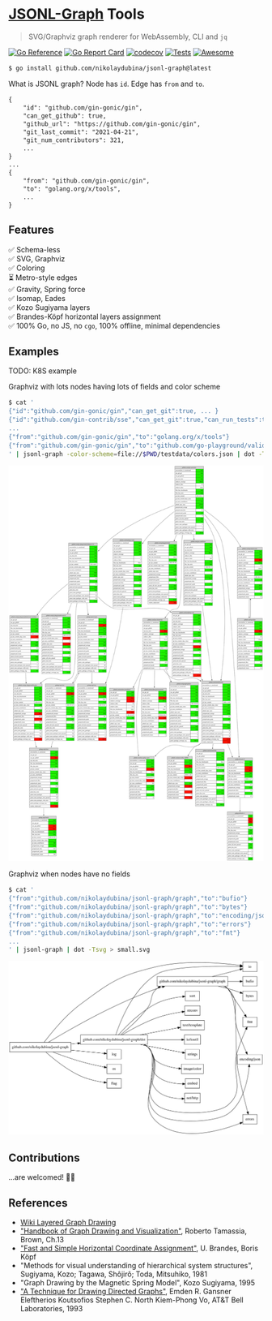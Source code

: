 # [JSONL-Graph](https://example.com) Tools

> SVG/Graphviz graph renderer for WebAssembly, CLI and `jq`

[![Go Reference](https://pkg.go.dev/badge/github.com/nikolaydubina/jsonl-graph.svg)](https://pkg.go.dev/github.com/nikolaydubina/jsonl-graph)
[![Go Report Card](https://goreportcard.com/badge/github.com/nikolaydubina/jsonl-graph)](https://goreportcard.com/report/github.com/nikolaydubina/jsonl-graph)
[![codecov](https://codecov.io/gh/nikolaydubina/jsonl-graph/branch/main/graph/badge.svg?token=gU3DUNXgX3)](https://codecov.io/gh/nikolaydubina/jsonl-graph)
[![Tests](https://github.com/nikolaydubina/jsonl-graph/workflows/Tests/badge.svg)](https://github.com/nikolaydubina/jsonl-graph/actions)
[![Awesome](https://cdn.rawgit.com/sindresorhus/awesome/d7305f38d29fed78fa85652e3a63e154dd8e8829/media/badge.svg)](https://github.com/avelino/awesome-go#science-and-data-analysis)

```bash
$ go install github.com/nikolaydubina/jsonl-graph@latest
```

What is JSONL graph? Node has `id`. Edge has `from` and `to`.
```
{
    "id": "github.com/gin-gonic/gin",
    "can_get_github": true,
    "github_url": "https://github.com/gin-gonic/gin",
    "git_last_commit": "2021-04-21",
    "git_num_contributors": 321,
    ...
}
...
{
    "from": "github.com/gin-gonic/gin",
    "to": "golang.org/x/tools",
    ...
}
```

## Features

✅ Schema-less  
✅ SVG, Graphviz  
✅ Coloring  
⏳ Metro-style edges  
✅ Gravity, Spring force  
✅ Isomap, Eades  
✅ Kozo Sugiyama layers  
✅ Brandes-Köpf horizontal layers assignment  
✅ 100% Go, no JS, no `cgo`, 100% offline, minimal dependencies  

## Examples

TODO: K8S example

Graphviz with lots nodes having lots of fields and color scheme
```bash
$ cat '
{"id":"github.com/gin-gonic/gin","can_get_git":true, ... }
{"id":"github.com/gin-contrib/sse","can_get_git":true,"can_run_tests":true ... }
...
{"from":"github.com/gin-gonic/gin","to":"golang.org/x/tools"}
{"from":"github.com/gin-gonic/gin","to":"github.com/go-playground/validator/v10"}
' | jsonl-graph -color-scheme=file://$PWD/testdata/colors.json | dot -Tsvg > colored.svg
```
![gin-color](./testdata/gin_color.svg)

Graphviz when nodes have no fields
```bash
$ cat '
{"from":"github.com/nikolaydubina/jsonl-graph/graph","to":"bufio"}
{"from":"github.com/nikolaydubina/jsonl-graph/graph","to":"bytes"}
{"from":"github.com/nikolaydubina/jsonl-graph/graph","to":"encoding/json"}
{"from":"github.com/nikolaydubina/jsonl-graph/graph","to":"errors"}
{"from":"github.com/nikolaydubina/jsonl-graph/graph","to":"fmt"}
...
' | jsonl-graph | dot -Tsvg > small.svg
```

![small](./testdata/small.svg)

## Contributions

...are welcomed! 🙌🏻

## References

- [Wiki Layered Graph Drawing](https://en.wikipedia.org/wiki/Layered_graph_drawing)
- ["Handbook of Graph Drawing and Visualization"](https://cs.brown.edu/people/rtamassi/gdhandbook/), Roberto Tamassia, Brown, Ch.13
- ["Fast and Simple Horizontal Coordinate Assignment"](https://link.springer.com/content/pdf/10.1007/3-540-45848-4_3.pdf), U. Brandes, Boris Köpf
- "Methods for visual understanding of hierarchical system structures", Sugiyama, Kozo; Tagawa, Shôjirô; Toda, Mitsuhiko, 1981
- "Graph Drawing by the Magnetic Spring Model", Kozo Sugiyama, 1995
- ["A Technique for Drawing Directed Graphs"](https://ieeexplore.ieee.org/document/221135), Emden R. Gansner Eleftherios Koutsofios Stephen C. North Kiem-Phong Vo, AT&T Bell Laboratories, 1993
